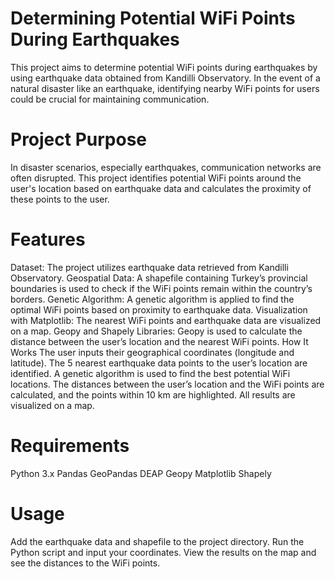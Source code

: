# Determining Potential WiFi Points During Earthquakes
This project aims to determine potential WiFi points during earthquakes by using earthquake data obtained from Kandilli Observatory. In the event of a natural disaster like an earthquake, identifying nearby WiFi points for users could be crucial for maintaining communication.

# Project Purpose
In disaster scenarios, especially earthquakes, communication networks are often disrupted. This project identifies potential WiFi points around the user's location based on earthquake data and calculates the proximity of these points to the user.

# Features
Dataset: The project utilizes earthquake data retrieved from Kandilli Observatory.
Geospatial Data: A shapefile containing Turkey’s provincial boundaries is used to check if the WiFi points remain within the country’s borders.
Genetic Algorithm: A genetic algorithm is applied to find the optimal WiFi points based on proximity to earthquake data.
Visualization with Matplotlib: The nearest WiFi points and earthquake data are visualized on a map.
Geopy and Shapely Libraries: Geopy is used to calculate the distance between the user’s location and the nearest WiFi points.
How It Works
The user inputs their geographical coordinates (longitude and latitude).
The 5 nearest earthquake data points to the user’s location are identified.
A genetic algorithm is used to find the best potential WiFi locations.
The distances between the user’s location and the WiFi points are calculated, and the points within 10 km are highlighted.
All results are visualized on a map.

# Requirements
Python 3.x
Pandas
GeoPandas
DEAP
Geopy
Matplotlib
Shapely

# Usage
Add the earthquake data and shapefile to the project directory.
Run the Python script and input your coordinates.
View the results on the map and see the distances to the WiFi points.
